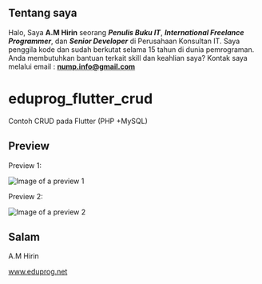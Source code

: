 ## Tentang saya
Halo, Saya **A.M Hirin** seorang ***Penulis Buku IT***, ***International Freelance Programmer***, dan ***Senior Developer*** di Perusahaan Konsultan IT. Saya penggila kode dan sudah berkutat selama 15 tahun di dunia pemrograman. Anda membutuhkan bantuan terkait skill dan keahlian saya? Kontak saya melalui email : **nump.info@gmail.com**

# eduprog_flutter_crud

Contoh CRUD pada Flutter (PHP +MySQL)

## Preview

Preview 1:

![Image of a preview 1][pre1]

Preview 2:

![Image of a preview 2][pre2]

[pre1]: ./source_backend/1.png
[pre2]: ./source_backend/2.png


## Salam

A.M Hirin

www.eduprog.net

